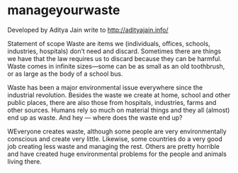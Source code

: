 # manageyourwaste
Developed by Aditya Jain
write to http://adityajain.info/

Statement of scope
Waste are items we (individuals, offices, schools, industries, hospitals) don’t need and discard.
Sometimes there are things we have that the law requires us to discard because they can be harmful.
Waste comes in infinite sizes—some can be as small as an old toothbrush, or as large as the body of a school bus.

Waste has been a major environmental issue everywhere since the industrial revolution.
Besides the waste we create at home, school and other public places, there are also those from hospitals, industries, farms and
other sources. Humans rely so much on material things and they all (almost) end up as waste. And hey — where does the waste end up?

WEveryone creates waste, although some people are very environmentally conscious and create very little.
Likewise, some countries do a very good job creating less waste and managing the rest.
Others are pretty horrible and have created huge environmental problems for the people and animals living there.
